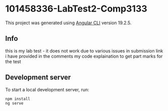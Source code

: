 # 101458336-LabTest2-Comp3133

This project was generated using [Angular CLI](https://github.com/angular/angular-cli) version 19.2.5.

## Info
this is my lab test - it does not work due to various issues
in submission link i have provided in the comments my code explaination to get part marks for the test

## Development server

To start a local development server, run:

```bash
npm install
ng serve
```
